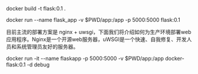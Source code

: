docker build -t flask:0.1 .

docker run --name flask_app -v $PWD/app:/app -p 5000:5000 flask:0.1

目前主流的部署方案是 nginx + uwsgi，下面我们将介绍如何为生产环境部署web应用程序。Nginx是一个开源web服务器，uWSGI是一个快速、自我修复、开发人员和系统管理员友好的服务器。

docker run -it --name flaskapp -p 5000:5000 -v $PWD/app:/app docker-flask:0.1 -d debug

